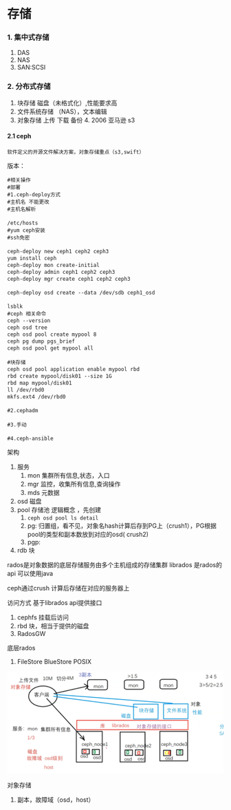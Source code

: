 # 存储
### 1. 集中式存储
1. DAS
2. NAS
3. SAN:SCSI
### 2. 分布式存储
1. 块存储  磁盘（未格式化）,性能要求高
2. 文件系统存储  （NAS），文本编辑
3. 对象存储  上传 下载 备份
    4.  2006 亚马逊 s3

#### 2.1 ceph
    软件定义的开源文件解决方案，对象存储重点（s3,swift）
版本：
```shell
#相关操作
#部署
#1.ceph-deploy方式
#主机名 不能更改
#主机名解析

/etc/hosts
#yum ceph安装
#ssh免密

ceph-deploy new ceph1 ceph2 ceph3
yum install ceph
ceph-deploy mon create-initial
ceph-deploy admin ceph1 ceph2 ceph3
ceph-deploy mgr create ceph1 ceph2 ceph3

ceph-deploy osd create --data /dev/sdb ceph1_osd

lsblk
#ceph 相关命令
ceph --version
ceph osd tree
ceph osd pool create mypool 8
ceph pg dump pgs_brief
ceph osd pool get mypool all

#块存储
ceph osd pool application enable mypool rbd
rbd create mypool/disk01 --size 1G
rbd map mypool/disk01
ll /dev/rbd0
mkfs.ext4 /dev/rbd0

#2.cephadm

#3.手动

#4.ceph-ansible
```

架构
1. 服务
   1. mon 集群所有信息,状态，入口
   2. mgr 监控，收集所有信息,查询操作
   3. mds 元数据
2. osd 磁盘
3. pool 存储池 逻辑概念 ，先创建 
   1. `ceph osd pool ls detail`
   2. pg: 归置组，看不见，对象名hash计算后存到PG上（crush1），PG根据pool的类型和副本数放到对应的osd( crush2)
   3. pgp: 
4. rdb 块

rados是对象数据的底层存储服务由多个主机组成的存储集群
librados 是rados的api 可以使用java

ceph通过crush 计算后存储在对应的服务器上  

访问方式 基于librados api提供接口
1. cephfs 挂载后访问
2. rbd 块，相当于提供的磁盘
3. RadosGW 

底层rados  
1. FileStore BlueStore
POSIX



![img.png](./img.png)  

对象存储
1. 副本，故障域（osd，host）

